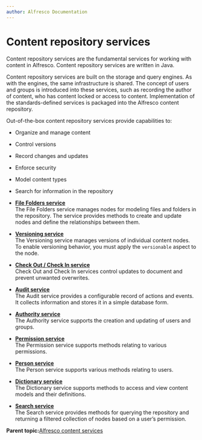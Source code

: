 ```yaml
---
author: Alfresco Documentation
---
```


# Content repository services

Content repository services are the fundamental services for working with content in Alfresco. Content repository services are written in Java.

Content repository services are built on the storage and query engines. As with the engines, the same infrastructure is shared. The concept of users and groups is introduced into these services, such as recording the author of content, who has content locked or access to content. Implementation of the standards-defined services is packaged into the Alfresco content repository.

Out-of-the-box content repository services provide capabilities to:

-   Organize and manage content
-   Control versions
-   Record changes and updates
-   Enforce security
-   Model content types
-   Search for information in the repository

-   **[File Folders service](../concepts/serv-filefolder-about.md)**  
The File Folders service manages nodes for modeling files and folders in the repository. The service provides methods to create and update nodes and define the relationships between them.
-   **[Versioning service](../concepts/serv-version-about.md)**  
The Versioning service manages versions of individual content nodes. To enable versioning behavior, you must apply the `versionable` aspect to the node.
-   **[Check Out / Check In service](../concepts/serv-checkout-about.md)**  
Check Out and Check In services control updates to document and prevent unwanted overwrites.
-   **[Audit service](../concepts/serv-audit-about.md)**  
The Audit service provides a configurable record of actions and events. It collects information and stores it in a simple database form.
-   **[Authority service](../concepts/serv-authority-about.md)**  
The Authority service supports the creation and updating of users and groups.
-   **[Permission service](../concepts/serv-permission-about.md)**  
 The Permission service supports methods relating to various permissions.
-   **[Person service](../concepts/serv-person-about.md)**  
 The Person service supports various methods relating to users.
-   **[Dictionary service](../concepts/serv-dictionary-about.md)**  
The Dictionary service supports methods to access and view content models and their definitions.
-   **[Search service](../concepts/serv-search-about.md)**  
The Search service provides methods for querying the repository and returning a filtered collection of nodes based on a user’s permission.

**Parent topic:**[Alfresco content services](../concepts/serv-about.md)

